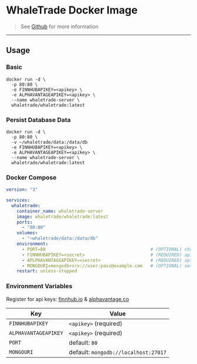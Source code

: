 # WhaleTrade Docker Image

> See [Github](https://github.com/LoganBrinsmead/WhaleTrade) for more information

<hr>

## Usage

### Basic
```shell
docker run -d \
  -p 80:80 \
  -e FINNHUBAPIKEY=<apikey> \
  -e ALPHAVANTAGEAPIKEY=<apikey> \
  --name whaletrade-server \
  whaletrade/whaletrade:latest
```

### Persist Database Data
```shell
docker run -d \
  -p 80:80 \
  -v ~/whaletrade/data:/data/db
  -e FINNHUBAPIKEY=<apikey> \
  -e ALPHAVANTAGEAPIKEY=<apikey> \
  --name whaletrade-server \
  whaletrade/whaletrade:latest
```

### Docker Compose
```yaml
version: "3"

services:
  whaletrade:
    container_name: whaletrade-server
    image: whaletrade/whaletrade:latest
    ports:
      - "80:80"
    volumes:
      - "~whaletrade/data:/data/db"
    environment:
      - PORT=80                                        # (OPTIONAL) change the port of the server
      - FINNHUBAPIKEY=<secret>                         # (REQUIRED) api key from finnhub.io
      - APLPHAVANTAGEAPIKEY=<secret>                   # (REQUIRED) api key from alphavantage.co
      - MONGOURI=mongodb+srv://user:pass@example.com   # (OPTIONAL) set if you don't want to use the packaged database
    restart: unless-stopped

```

### Environment Variables
Register for api keys: [finnhub.io]() & [alphavantage.co]()

| Key                  | Value                                |
|----------------------|--------------------------------------|
| `FINNHUBAPIKEY`      | `<apikey>` (required)                |
| `ALPHAVANTAGEAPIKEY` | `<apikey>` (required)                |
| `PORT`               | default: `80`                        |
| `MONGOURI`           | default: `mongodb://localhost:27017` |

